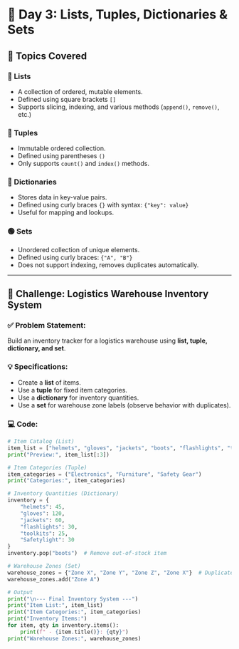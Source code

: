 # 📘 Day 3: Lists, Tuples, Dictionaries & Sets

## 🧠 Topics Covered

### 🔹 Lists
- A collection of ordered, mutable elements.
- Defined using square brackets `[]`
- Supports slicing, indexing, and various methods (`append()`, `remove()`, etc.)

### 🔸 Tuples
- Immutable ordered collection.
- Defined using parentheses `()`
- Only supports `count()` and `index()` methods.

### 📘 Dictionaries
- Stores data in key-value pairs.
- Defined using curly braces `{}` with syntax: `{"key": value}`
- Useful for mapping and lookups.

### 🟢 Sets
- Unordered collection of unique elements.
- Defined using curly braces: `{"A", "B"}`
- Does not support indexing, removes duplicates automatically.

---

## 🎯 Challenge: Logistics Warehouse Inventory System

### ✅ Problem Statement:
Build an inventory tracker for a logistics warehouse using **list, tuple, dictionary, and set**.

### 💡 Specifications:
- Create a **list** of items.
- Use a **tuple** for fixed item categories.
- Use a **dictionary** for inventory quantities.
- Use a **set** for warehouse zone labels (observe behavior with duplicates).

### 💻 Code:

```python
# Item Catalog (List)
item_list = ["helmets", "gloves", "jackets", "boots", "flashlights", "toolkits"]
print("Preview:", item_list[:3])

# Item Categories (Tuple)
item_categories = ("Electronics", "Furniture", "Safety Gear")
print("Categories:", item_categories)

# Inventory Quantities (Dictionary)
inventory = {
    "helmets": 45,
    "gloves": 120,
    "jackets": 60,
    "flashlights": 30,
    "toolkits": 25,
    "Safetylight": 30
}
inventory.pop("boots")  # Remove out-of-stock item

# Warehouse Zones (Set)
warehouse_zones = {"Zone X", "Zone Y", "Zone Z", "Zone X"}  # Duplicates auto-removed
warehouse_zones.add("Zone A")

# Output
print("\n--- Final Inventory System ---")
print("Item List:", item_list)
print("Item Categories:", item_categories)
print("Inventory Items:")
for item, qty in inventory.items():
    print(f" - {item.title()}: {qty}")
print("Warehouse Zones:", warehouse_zones)
